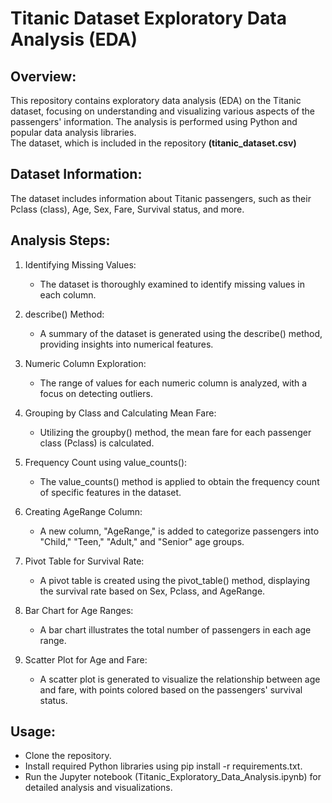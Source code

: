 # Titanic Dataset Exploratory Data Analysis (EDA)

## Overview:
This repository contains exploratory data analysis (EDA) on the Titanic dataset, focusing on understanding and visualizing various aspects of the passengers' information. The analysis is performed using Python and popular data analysis libraries.<br> The dataset, which is included in the repository **(titanic_dataset.csv)**

## Dataset Information:
The dataset includes information about Titanic passengers, such as their Pclass (class), Age, Sex, Fare, Survival status, and more.

## Analysis Steps:

1. Identifying Missing Values:
   * The dataset is thoroughly examined to identify missing values in each column.

2. describe() Method:
   * A summary of the dataset is generated using the describe() method, providing insights into numerical features.

3. Numeric Column Exploration:
   * The range of values for each numeric column is analyzed, with a focus on detecting outliers.

4. Grouping by Class and Calculating Mean Fare:
   * Utilizing the groupby() method, the mean fare for each passenger class (Pclass) is calculated.

5. Frequency Count using value_counts():
   * The value_counts() method is applied to obtain the frequency count of specific features in the dataset.

6. Creating AgeRange Column:
   * A new column, "AgeRange," is added to categorize passengers into "Child," "Teen," "Adult," and "Senior" age groups.

7. Pivot Table for Survival Rate:
   * A pivot table is created using the pivot_table() method, displaying the survival rate based on Sex, Pclass, and AgeRange.

8. Bar Chart for Age Ranges:
   * A bar chart illustrates the total number of passengers in each age range.

9. Scatter Plot for Age and Fare:
   * A scatter plot is generated to visualize the relationship between age and fare, with points colored based on the passengers' survival status.


## Usage:

- Clone the repository.
- Install required Python libraries using pip install -r requirements.txt.
- Run the Jupyter notebook (Titanic_Exploratory_Data_Analysis.ipynb) for detailed analysis and visualizations.
